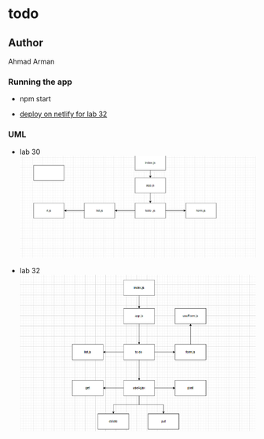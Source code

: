 # todo

## Author  
Ahmad Arman 

### Running the app

* npm start

* [deploy on netlify for lab 32](https://60da2166ba31a12b79380853--ahmad-401-todo.netlify.app/)

### UML 
* lab 30
![UML](hooks.png)


* lab 32 
![UML](custom-hooks.png)
